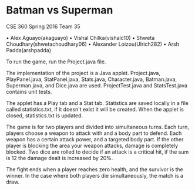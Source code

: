 # Batman vs Superman

CSE 360 Spring 2016 Team 35

•	Alex Aguayo(akaguayo)
•	Vishal Chilka(vishalc10)
•	Shweta Choudhary(shwetachoudhary06)
•	Alexander Loizou(Ulrich282)
•	Arsh Padda(arshpadda)


To run the game, run the Project.java file.

The implementation of the project is a Java applet.  Project.java, PlayPanel.java, StatPanel.java, Stats.java, Character.java, Batman.java, Superman.java, and Dice.java are used.  ProjectTest.java and StatsTest.java contains unit tests.

The applet has a Play tab and a Stat tab.
Statistics are saved locally in a file called statistics.txt, if it doesn't exist it will be created.
When the applet is closed, statistics.txt is updated.

The game is for two players and divided into simultaneous turns.
Each turn, players choose a weapon to attack with and a body part to defend.
Each weapon has a certain attack power, and a targeted body part.
If the other player is blocking the area your weapon attacks, damage is completely blocked.
Two dice are rolled to decide if an attack is a critical hit, if the sum is 12 the damage dealt is increased by 20%.

The fight ends when a player reaches zero health, and the survivor is the winner.
In the case where both players die simultaneously, the match is a draw.
